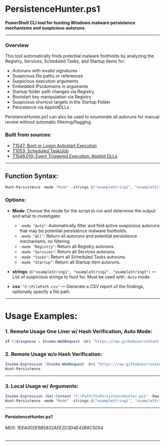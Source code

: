 # PersistenceHunter.ps1

**PowerShell CLI tool for hunting Windows malware persistence mechanisms and suspicious autoruns.**

---

### Overview
This tool automatically finds potential malware footholds by analyzing the Registry, Services, Scheduled Tasks, and Startup Items for:

- Autoruns with invalid signatures
- Suspicious file paths or references
- Suspicious execution arguments
- Embedded IPs/domains in arguments
- Startup folder path changes via Registry
- Bootstart key manipulation via Registry
- Suspicious shortcut targets in the Startup Folder
- Persistence via AppInitDLLs

PeristenceHunter.ps1 can also be used to enumerate all autoruns for manual review without automatic filtering/flagging.

### Built from sources:
- [T1547: Boot or Logon Autostart Execution](https://attack.mitre.org/techniques/T1547/001/)
- [T1053: Scheduled Task/Job](https://attack.mitre.org/techniques/T1053/)
- [T1546.010: Event Triggered Execution: AppInit DLLs](https://attack.mitre.org/techniques/T1546/010/)
---

## Function Syntax:
```powershell
Hunt-Persistence -mode "Mode" -strings @("exampleString1", "exampleString2", "exampleString3") -csv "C:\FilePath.csv"
```

### Options:
- **Mode**: Choose the mode for the script to run and determine the output and what to investigate:
  - `-mode "Auto"`: Automatically filter and find active suspicious autoruns that may be potential persistence malware footholds.
  - `-mode "All"`: Return all autoruns and potential persistence mechanisms, no filtering.
  - `-mode "Registry"`: Return all Registry autoruns.
  - `-mode "Services"`: Return all Services autoruns.
  - `-mode "Tasks"`: Return all Scheduled Tasks autoruns.
  - `-mode "Startup"`: Return all Startup item autoruns.

- **strings**: `@("exampleString1", "exampleString2", "exampleString3")` — List of suspicious strings to hunt for. Must be used with `-Auto` mode.
- **csv**: `"C:\FilePath.csv"` — Generate a CSV report of the findings, optionally specify a file path.

---
# Usage Examples: 

### 1. Remote Usage One Liner w/ Hash Verification, Auto Mode:
```powershell
if (($response = Invoke-WebRequest -Uri "https://raw.githubusercontent.com/blwhit/PersistenceHunter/refs/heads/main/PersistenceHunter.ps1" -UseBasicParsing).StatusCode -eq 200) { if ([BitConverter]::ToString([System.Security.Cryptography.MD5]::Create().ComputeHash([System.Text.Encoding]::UTF8.GetBytes($response.Content))).Replace("-", "") -like "1EEA002E9B5832AEE2D3D4E42B9C5054") { Invoke-Expression $response.Content; Hunt-Persistence -mode "Auto" } else { Write-Host "Hash verification failed." } } else { Write-Host "Failed to download the script. Status Code: $($response.StatusCode)" }
```

### 2. Remote Usage w/o Hash Verification:
```powershell
Invoke-Expression (Invoke-WebRequest -Uri "https://raw.githubusercontent.com/blwhit/PersistenceHunter/refs/heads/main/PersistenceHunter.ps1" -UseBasicP).Content;
Hunt-Persistence
```

---

### 3. Local Usage w/ Arguments:
```powershell
Invoke-Expression (Get-Content "C:\Path\To\PersistenceHunter.ps1" -Raw);
Hunt-Persistence -mode "Mode" -strings @("exampleString1", "exampleString2", "exampleString3") -csv "C:\FilePath.csv"
```

---
#### PersistenceHunter.ps1 
###### MD5: 1EEA002E9B5832AEE2D3D4E42B9C5054
---
